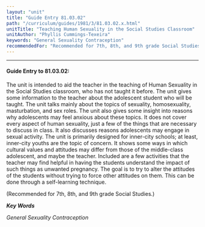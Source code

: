 ```yaml
---
layout: "unit"
title: "Guide Entry 81.03.02"
path: "/curriculum/guides/1981/3/81.03.02.x.html"
unitTitle: "Teaching Human Sexuality in the Social Studies Classroom"
unitAuthor: "Phyllis Cummings-Texeira"
keywords: "General Sexuality Contraception"
recommendedFor: "Recommended for 7th, 8th, and 9th grade Social Studies."
---
```

<body>
<hr/>
 <h4>
  Guide Entry to 81.03.02:
 </h4>
 The unit is intended to aid the teacher in the teaching of Human Sexuality in the Social Studies classroom, who has not taught it before.  The unit gives some information to the teacher about the adolescent student who will be taught.  The unit talks mainly about the topics of sexuality, homosexuality, masturbation, and sex roles. The unit also gives some insight into reasons why adolescents may feel anxious about these topics.  It does not cover every aspect of human sexuality, just a few of the things that are necessary to discuss in class.  It also discusses reasons adolescents may engage in sexual activity.  The unit is primarily designed for inner-city schools; at least, inner-city youths are the topic of concern.  It shows some ways in which cultural values and attitudes may differ from those of the middle-class adolescent, and maybe the teacher.  Included are a few activities that the teacher may find helpful in having the students understand the impact of such things as unwanted pregnancy.  The goal is to try to alter the attitudes of the students without trying to force other attitudes on them.  This can be done through a self-learning technique.
 <p>
  (Recommended for 7th, 8th, and 9th grade Social Studies.)
 </p>
<p>
  <b>
   <i>
    Key Words
   </i>
  </b>
  <br/>
 </p>
 <p>
  <i>
   General Sexuality Contraception
  </i>
 </p>

</body>